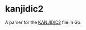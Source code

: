 kanjidic2
=========

A parser for the [KANJIDIC2](http://www.csse.monash.edu.au/~jwb/kanjidic.html) file in Go.
